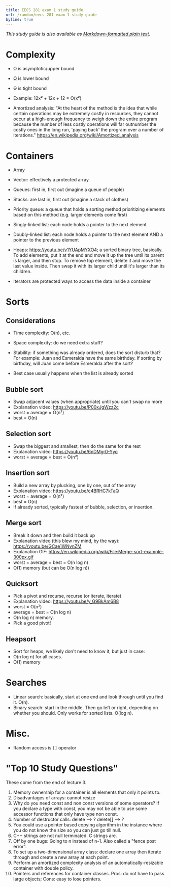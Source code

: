 ```yaml
---
title: EECS 281 exam 1 study guide
url: /random/eecs-281-exam-1-study-guide
byline: true
---
```


_This study guide is also available as [Markdown-formatted plain text][1]._

# Complexity

- O is asymptotic/upper bound
- Ω is lower bound
- Θ is tight bound

- Example: 12x² + 12x + 12 = O(x²)

- Amortized analysis: "At the heart of the method is the idea that while certain operations may be extremely costly in resources, they cannot occur at a high-enough frequency to weigh down the entire program because the number of less costly operations will far outnumber the costly ones in the long run, 'paying back' the program over a number of iterations." <https://en.wikipedia.org/wiki/Amortized_analysis>

# Containers

- Array
- Vector: effectively a protected array
- Queues: first in, first out (imagine a queue of people)
- Stacks: are last in, first out (imagine a stack of clothes)
- Priority queue: a queue that holds a sorting method prioritizing elements based on this method (e.g. larger elements come first)
- Singly-linked list: each node holds a pointer to the next element
- Doubly-linked list: each node holds a pointer to the next element AND a pointer to the previous element
- Heaps: <https://youtu.be/v1YUApMYXO4>; a sorted binary tree, basically. To add elements, put it at the end and move it up the tree until its parent is larger, and then stop. To remove top element, delete it and move the last value inside. Then swap it with its larger child until it's larger than its children.

- Iterators are protected ways to access the data inside a container

# Sorts

## Considerations

- Time complexity: O(n), etc.
- Space complexity: do we need extra stuff?
- Stability: if something was already ordered, does the sort disturb that? For example: Juan and Esmeralda have the same birthday. If sorting by birthday, will Juan come before Esmeralda after the sort?

- Best case usually happens when the list is already sorted

## Bubble sort

- Swap adjacent values (when appropriate) until you can't swap no more
- Explanation video: <https://youtu.be/P00xJgWzz2c>
- worst = average = O(n²)
- best = O(n)

## Selection sort

- Swap the biggest and smallest, then do the same for the rest
- Explanation video: <https://youtu.be/6nDMgr0-Yyo>
- worst = average = best = O(n²)

## Insertion sort

- Build a new array by plucking, one by one, out of the array
- Explanation video: <https://youtu.be/c4BRHC7kTaQ>
- worst = average = O(n²)
- best = O(n)
- If already sorted, typically fastest of bubble, selection, or insertion.

## Merge sort

- Break it down and then build it back up
- Explanation video (this blew my mind, by the way): <https://youtu.be/GCae1WNvnZM>
- Explanation GIF: <https://en.wikipedia.org/wiki/File:Merge-sort-example-300px.gif>
- worst = average = best = O(n log n)
- O(1) memory (but can be O(n log n))

## Quicksort

- Pick a pivot and recurse, recurse (or iterate, iterate)
- Explanation video: <https://youtu.be/y_G9BkAm6B8>
- worst = O(n²)
- average = best = O(n log n)
- O(n log n) memory.
- Pick a good pivot!

## Heapsort

- Sort for heaps, we likely don't need to know it, but just in case:
- O(n log n) for all cases.
- O(1) memory

# Searches

- Linear search: basically, start at one end and look through until you find it. O(n).
- Binary search: start in the middle. Then go left or right, depending on whether you should. Only works for sorted lists. O(log n).

# Misc.

- Random access is `[]` operator

# "Top 10 Study Questions"

These come from the end of lecture 3.

1.  Memory ownership for a container is all elements that only it points to.
2.  Disadvantages of arrays: cannot resize
3.  Why do you need const and non const versions of some operators? If you declare a type with const, you may not be able to use some accessor functions that only have type non const.
4.  Number of destructor calls: delete --> ? delete[] --> ?
5.  You could use a pointer based copying algorithm in the instance where you do not know the size so you can just go till null.
6.  C++ strings are not null terminated. C strings are.
7.  Off by one bugs: Going to n instead of n-1. Also called a "fence post error".
8.  To set up a two-dimensional array class: declare one array then iterate through and create a new array at each point.
9.  Perform an amortized complexity analysis of an automatically-resizable container with double policy.
10. Pointers and references for container classes. Pros: do not have to pass large objects; Cons: easy to lose pointers.

[1]: https://evanhahn.com/wp-content/uploads/2012/10/eecs281exam1.txt

